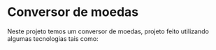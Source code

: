 <H1>Conversor de moedas</H1>
<p>Neste projeto temos um conversor de moedas, projeto feito utilizando algumas tecnologias tais como:</p>
<img src="">

